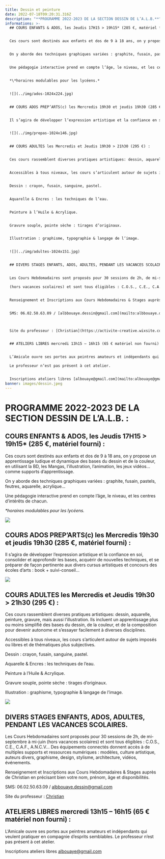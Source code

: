 ```yaml
---
title: Dessin et peinture
date: 2022-07-18T09:20:31.316Z
description: "**PROGRAMME 2022-2023 DE LA SECTION DESSIN DE L’A.L.B.**"
informations: >-
  ## COURS ENFANTS & ADOS, les Jeudis 17H15 > 19h15* (285 €, matériel fourni) :


  Ces cours sont destinés aux enfants et dos de 9 à 18 ans, on y propose un apprentissage ludique et dynamique des bases du dessin et de la couleur, en utilisant la BD, les Mangas, l’illustration, l’animation, les jeux vidéos… comme supports d’apprentissage.


  On y aborde des techniques graphiques variées : graphite, fusain, pastels, feutres, aquarelle, acrylique…


  Une pédagogie interactive prend en compte l’âge, le niveau, et les centres d’intérêts de chacun.


  *\*horaires modulables pour les lycéens.*


  ![](../img/ados-1024x224.jpg)


  ## COURS ADOS PREP’ARTS(c) les Mercredis 19h30 et jeudis 19h30 (285 €, matériel fourni) :


  Il s’agira de développer l’expression artistique et la confiance en soi, consolider et approfondir les bases, acquérir de nouvelles techniques, et se préparer de façon pertinente aux divers cursus artistiques et concours des écoles d’arts : book + suivi-conseil…


  ![](../img/prepas-1024x146.jpg)


  ## COURS ADULTES les Mercredis et Jeudis 19h30 > 21h30 (295 €) :


  Ces cours rassemblent diverses pratiques artistiques: dessin, aquarelle, peinture, gravure, mais aussi l’illustration. Ils incluent un apprentissage plus ou moins simplifié des bases du dessin, de la couleur, et de la composition pour devenir autonome et s’essayer facilement à diverses disciplines.


  Accessibles à tous niveaux, les cours s’articulent autour de sujets imposés ou libres et de thématiques plus subjectives.


  Dessin : crayon, fusain, sanguine, pastel.


  Aquarelle & Encres : les techniques de l’eau.


  Peinture à l’Huile & Acrylique.


  Gravure souple, pointe sèche : tirages d’originaux.


  Illustration : graphisme, typographie & langage de l’image.


  ![](../img/adultes-1024x151.jpg)


  ## DIVERS STAGES ENFANTS, ADOS, ADULTES, PENDANT LES VACANCES SCOLAIRES.


  Les Cours Hebdomadaires sont proposés pour 30 sessions de 2h, de mi-septembre à mi-juin

  (hors vacances scolaires) et sont tous éligibles : C.O.S., C.E., C.A.F., A.N.C.V… Des équipements connectés donnent accès à de multiples supports et ressources numériques : modèles, culture artistique, auteurs divers, graphisme, design, stylisme, architecture, vidéos, événements.


  Renseignement et Inscriptions aux Cours Hebdomadaires & Stages auprès de Christian en précisant bien votre nom, prénom, âge et disponibilités.


  SMS: 06.02.50.63.09 / [albbouaye.dessin@gmail.com](mailto:albbouaye.dessin@gmail.com)



  Site du professeur : [Christian](https://activite-creative.wixsite.com/activite-creative-44/cours-dessin-aquarelle-gravure-enfa) 


  ## ATELIERS LIBRES mercredi 13h15 – 16h15 (65 € matériel non fourni) :


  L’Amicale ouvre ses portes aux peintres amateurs et indépendants qui veulent pratiquer en compagnie d’esprits semblables.

  Le professeur n’est pas présent à cet atelier.


  Inscriptions ateliers libres [albouaye@gmail.com](mailto:albouaye@gmail.com)
banner: images/dessin.jpeg
---
```

# PROGRAMME 2022-2023 DE LA SECTION DESSIN DE L’A.L.B. :

## COURS ENFANTS & ADOS, les Jeudis 17H15 > 19h15* (285 €, matériel fourni) :

Ces cours sont destinés aux enfants et dos de 9 à 18 ans, on y propose un apprentissage ludique et dynamique des bases du dessin et de la couleur, en utilisant la BD, les Mangas, l’illustration, l’animation, les jeux vidéos… comme supports d’apprentissage.

On y aborde des techniques graphiques variées : graphite, fusain, pastels, feutres, aquarelle, acrylique…

Une pédagogie interactive prend en compte l’âge, le niveau, et les centres d’intérêts de chacun.

*\*horaires modulables pour les lycéens.*

![](../img/ados-1024x224.jpg)

## COURS ADOS PREP’ARTS(c) les Mercredis 19h30 et jeudis 19h30 (285 €, matériel fourni) :

Il s’agira de développer l’expression artistique et la confiance en soi, consolider et approfondir les bases, acquérir de nouvelles techniques, et se préparer de façon pertinente aux divers cursus artistiques et concours des écoles d’arts : book + suivi-conseil…

![](../img/prepas-1024x146.jpg)

## COURS ADULTES les Mercredis et Jeudis 19h30 > 21h30 (295 €) :

Ces cours rassemblent diverses pratiques artistiques: dessin, aquarelle, peinture, gravure, mais aussi l’illustration. Ils incluent un apprentissage plus ou moins simplifié des bases du dessin, de la couleur, et de la composition pour devenir autonome et s’essayer facilement à diverses disciplines.

Accessibles à tous niveaux, les cours s’articulent autour de sujets imposés ou libres et de thématiques plus subjectives.

Dessin : crayon, fusain, sanguine, pastel.

Aquarelle & Encres : les techniques de l’eau.

Peinture à l’Huile & Acrylique.

Gravure souple, pointe sèche : tirages d’originaux.

Illustration : graphisme, typographie & langage de l’image.

![](../img/adultes-1024x151.jpg)

## DIVERS STAGES ENFANTS, ADOS, ADULTES, PENDANT LES VACANCES SCOLAIRES.

Les Cours Hebdomadaires sont proposés pour 30 sessions de 2h, de mi-septembre à mi-juin
(hors vacances scolaires) et sont tous éligibles : C.O.S., C.E., C.A.F., A.N.C.V… Des équipements connectés donnent accès à de multiples supports et ressources numériques : modèles, culture artistique, auteurs divers, graphisme, design, stylisme, architecture, vidéos, événements.

Renseignement et Inscriptions aux Cours Hebdomadaires & Stages auprès de Christian en précisant bien votre nom, prénom, âge et disponibilités.

SMS: 06.02.50.63.09 / [albbouaye.dessin@gmail.com](mailto:albbouaye.dessin@gmail.com)


Site du professeur : [Christian](https://activite-creative.wixsite.com/activite-creative-44/cours-dessin-aquarelle-gravure-enfa) 

## ATELIERS LIBRES mercredi 13h15 – 16h15 (65 € matériel non fourni) :

L’Amicale ouvre ses portes aux peintres amateurs et indépendants qui veulent pratiquer en compagnie d’esprits semblables.
Le professeur n’est pas présent à cet atelier.

Inscriptions ateliers libres [albouaye@gmail.com](mailto:albouaye@gmail.com)